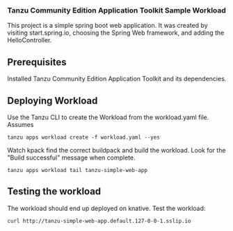 ### Tanzu Community Edition Application Toolkit Sample Workload

This project is a simple spring boot web application. It was created by
visiting start.spring.io, choosing the Spring Web framework, and adding the
HelloController.

## Prerequisites

Installed Tanzu Community Edition Application Toolkit and its dependencies.

## Deploying Workload

Use the Tanzu CLI to create the Workload from the workload.yaml file. Assumes

```
tanzu apps workload create -f workload.yaml --yes
```

Watch kpack find the correct buildpack and build the workload. Look for the
"Build successful" message when complete.

```
tanzu apps workload tail tanzu-simple-web-app
```

## Testing the workload

The workload should end up deployed on knative. Test the workload:

```
curl http://tanzu-simple-web-app.default.127-0-0-1.sslip.io 
```

